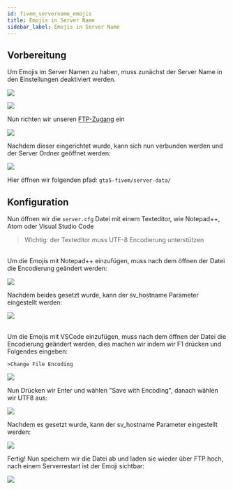 ```yaml
---
id: fivem_servername_emojis
title: Emojis in Server Name
sidebar_label: Emojis in Server Name
---
```


## Vorbereitung
Um Emojis im Server Namen zu haben, muss zunächst der Server Name in den Einstellungen deaktiviert werden.

![](https://screensaver01.zap-hosting.com/index.php/s/w29qALyaoaxF9NT/preview)

![](https://screensaver01.zap-hosting.com/index.php/s/xdYSaawZwBTDa3n/preview)

Nun richten wir unseren [FTP-Zugang](gameserver_ftpaccess.md) ein

![](https://screensaver01.zap-hosting.com/index.php/s/ekYw27nA4cgiNAk/preview)

Nachdem dieser eingerichtet wurde, kann sich nun verbunden werden und der Server Ordner geöffnet werden:

![](https://screensaver01.zap-hosting.com/index.php/s/omjKDgFcn64rRMF/preview)

Hier öffnen wir folgenden pfad: `gta5-fivem/server-data/`

## Konfiguration

Nun öffnen wir die `server.cfg` Datei mit einem Texteditor, wie Notepad++, Atom oder Visual Studio Code

> Wichtig: der Texteditor muss UTF-8 Encodierung unterstützen
> 

<!--DOCUSAURUS_CODE_TABS-->
<!--Notepad++-->
<br>
Um die Emojis mit Notepad++ einzufügen, muss nach dem öffnen der Datei die Encodierung geändert werden:

![](https://screensaver01.zap-hosting.com/index.php/s/BHBntRGHP6xaGQy/preview)

Nachdem beides gesetzt wurde, kann der sv_hostname Parameter eingestellt werden:

![](https://screensaver01.zap-hosting.com/index.php/s/n4LcG6G3fY44tMk/preview)

<!--Visual Studio Code-->
<br>
Um die Emojis mit VSCode einzufügen, muss nach dem öffnen der Datei die Encodierung geändert werden, dies machen wir indem wir F1 drücken und Folgendes eingeben:

```
>Change File Encoding
```

![](https://screensaver01.zap-hosting.com/index.php/s/K4xeYdByYeQYYNC/preview)

Nun Drücken wir Enter und wählen "Save with Encoding", danach wählen wir UTF8 aus:

![](https://screensaver01.zap-hosting.com/index.php/s/MDdg3CENgesRxY4/preview)

Nachdem es gesetzt wurde, kann der sv_hostname Parameter eingestellt werden:

![](https://screensaver01.zap-hosting.com/index.php/s/fNX4Yn8QW6HkGdF/preview)

<!--END_DOCUSAURUS_CODE_TABS-->

Fertig! Nun speichern wir die Datei ab und laden sie wieder über FTP hoch, nach einem Serverrestart ist der Emoji sichtbar:

![](https://screensaver01.zap-hosting.com/index.php/s/eLD8tBMHxrQtbZp/preview)


